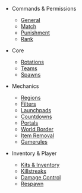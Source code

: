 <!--- * General --->
  <!--- * [Main Map Elements](general/elements.md) --->

* Commands & Permissions
  * [General](commandsandpermissions/general.md)
  * [Match](commandsandpermissions/match.md)
  * [Punishment](commandsandpermissions/punishment.md)
  * [Rank](commandsandpermissions/rank.md)

* Core
  * [Rotations](core/rotations.md)
  * [Teams](core/teams.md)
  * [Spawns](core/spawns.md)

* Mechanics
  * [Regions](mechanics/regions.md)
  * [Filters](mechanics/filters.md)
  * [Launchpads](mechanics/launchpads.md)
  * [Countdowns](mechanics/countdowns.md)
  * [Portals](mechanics/portals.md)
  * [World Border](mechanics/worldborder.md)
  * [Item Removal](mechanics/itemremoval.md)
  * [Gamerules](mechanics/gamerules.md)
  <!--- * [Time](mechanics/time.md) --->

* Inventory & Player
  * [Kits & Inventory](inventoryandplayer/kits.md)
  * [Killstreaks](inventoryandplayer/killstreaks.md)
  * [Damage Control](inventoryandplayer/damagecontrol.md)
  * [Respawn](inventoryandplayer/respawn.md)
  <!--- * [Crafting](inventoryandplayer/crafting.md) --->

<!--- * Objectives) --->
  <!--- * [Monuments](objectives/monuments.md) --->
  <!--- * [Wools](objectives/wools.md) --->
  <!--- * [Deathmatch](objectives/deathmatch.md) --->
  <!--- * [Hills](objectives/hills.md) --->
  <!--- * [Infection](objectives/infection.md) --->
  <!--- * [Blitz](objectives/blitz.md) --->
